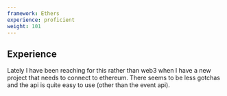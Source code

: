 ```yaml
---
framework: Ethers
experience: proficient
weight: 101
---
```


## Experience

Lately I have been reaching for this rather than web3 when I have a new project that needs to connect to ethereum. There seems to be less gotchas and the api is quite easy to use (other than the event api).
